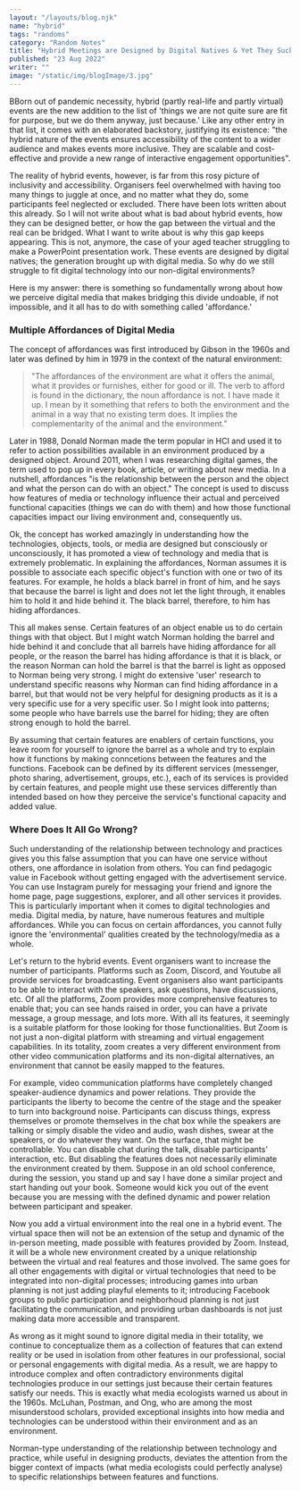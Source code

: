```yaml
---
layout: "/layouts/blog.njk"
name: "hybrid"
tags: "randoms"
category: "Random Notes"
title: "Hybrid Meetings are Designed by Digital Natives & Yet They Suck"
published: "23 Aug 2022"
writer: ""
image: "/static/img/blogImage/3.jpg"
---
```


BBorn out of pandemic necessity, hybrid (partly real-life and partly virtual) events are the new addition to the list of 'things we are not quite sure are fit for purpose, but we do them anyway, just because.' Like any other entry in that list, it comes with an elaborated backstory, justifying its existence: "the hybrid nature of the events ensures accessibility of the content to a wider audience and makes events more inclusive. They are scalable and cost-effective and provide a new range of interactive engagement opportunities".

The reality of hybrid events, however, is far from this rosy picture of inclusivity and accessibility. Organisers feel overwhelmed with having too many things to juggle at once, and no matter what they do, some participants feel neglected or excluded. There have been lots written about this already. So I will not write about what is bad about hybrid events, how they can be designed better, or how the gap between the virtual and the real can be bridged. What I want to write about is why this gap keeps appearing. This is not, anymore, the case of your aged teacher struggling to make a PowerPoint presentation work. These events are designed by digital natives; the generation brought up with digital media. So why do we still struggle to fit digital technology into our non-digital environments?

Here is my answer: there is something so fundamentally wrong about how we perceive digital media that makes bridging this divide undoable, if not impossible, and it all has to do with something called 'affordance.'

### Multiple Affordances of Digital Media

The concept of affordances was first introduced by Gibson in the 1960s and later was defined by him in 1979 in the context of the natural environment:

> "The affordances of the environment are what it offers the animal, what it provides or furnishes, either for good or ill. The verb to afford is found in the dictionary, the noun affordance is not. I have made it up. I mean by it something that refers to both the environment and the animal in a way that no existing term does. It implies the complementarity of the animal and the environment."

Later in 1988, Donald Norman made the term popular in HCI and used it to refer to action possibilities available in an environment produced by a designed object. Around 2011, when I was researching digital games, the term used to pop up in every book, article, or writing about new media. In a nutshell, affordances "is the relationship between the person and the object and what the person can do with an object." The concept is used to discuss how features of media or technology influence their actual and perceived functional capacities (things we can do with them) and how those functional capacities impact our living environment and, consequently us.

Ok, the concept has worked amazingly in understanding how the technologies, objects, tools, or media are designed but consciously or unconsciously, it has promoted a view of technology and media that is extremely problematic. In explaining the affordances, Norman assumes it is possible to associate each specific object's function with one or two of its features. For example, he holds a black barrel in front of him, and he says that because the barrel is light and does not let the light through, it enables him to hold it and hide behind it. The black barrel, therefore, to him has hiding affordances.

This all makes sense. Certain features of an object enable us to do certain things with that object. But I might watch Norman holding the barrel and hide behind it and conclude that all barrels have hiding affordance for all people, or the reason the barrel has hiding affordance is that it is black, or the reason Norman can hold the barrel is that the barrel is light as opposed to Norman being very strong. I might do extensive 'user' research to understand specific reasons why Norman can find hiding affordance in a barrel, but that would not be very helpful for designing products as it is a very specific use for a very specific user. So I might look into patterns; some people who have barrels use the barrel for hiding; they are often strong enough to hold the barrel.

By assuming that certain features are enablers of certain functions, you leave room for yourself to ignore the barrel as a whole and try to explain how it functions by making conncetions between the features and the functions. Facebook can be defined by its different services (messenger, photo sharing, advertisement, groups, etc.), each of its services is provided by certain features, and people might use these services differently than intended based on how they perceive the service's functional capacity and added value.

### Where Does It All Go Wrong?

Such understanding of the relationship between technology and practices gives you this false assumption that you can have one service without others, one affordance in isolation from others. You can find pedagogic value in Facebook without getting engaged with the advertisement service. You can use Instagram purely for messaging your friend and ignore the home page, page suggestions, explorer, and all other services it provides. This is particularly important when it comes to digital technologies and media. Digital media, by nature, have numerous features and multiple affordances. While you can focus on certain affordances, you cannot fully ignore the 'environmental' qualities created by the technology/media as a whole.

Let's return to the hybrid events. Event organisers want to increase the number of participants. Platforms such as Zoom, Discord, and Youtube all provide services for broadcasting. Event organisers also want participants to be able to interact with the speakers, ask questions, have discussions, etc. Of all the platforms, Zoom provides more comprehensive features to enable that; you can see hands raised in order, you can have a private message, a group message, and lots more. With all its features, it seemingly is a suitable platform for those looking for those functionalities. But Zoom is not just a non-digital platform with streaming and virtual engagement capabilities. In its totality, zoom creates a very different environment from other video communication platforms and its non-digital alternatives, an environment that cannot be easily mapped to the features.

For example, video communication platforms have completely changed speaker-audience dynamics and power relations. They provide the participants the liberty to become the centre of the stage and the speaker to turn into background noise. Participants can discuss things, express themselves or promote themselves in the chat box while the speakers are talking or simply disable the video and audio, wash dishes, swear at the speakers, or do whatever they want. On the surface, that might be controllable. You can disable chat during the talk, disable participants' interaction, etc. But disabling the features does not necessarily eliminate the environment created by them. Suppose in an old school conference, during the session, you stand up and say I have done a similar project and start handing out your book. Someone would kick you out of the event because you are messing with the defined dynamic and power relation between participant and speaker.

Now you add a virtual environment into the real one in a hybrid event. The virtual space then will not be an extension of the setup and dynamic of the in-person meeting, made possible with features provided by Zoom. Instead, it will be a whole new environment created by a unique relationship between the virtual and real features and those involved. The same goes for all other engagements with digital or virtual technologies that need to be integrated into non-digital processes; introducing games into urban planning is not just adding playful elements to it; introducing Facebook groups to public participation and neighborhoud planning is not just facilitating the communication, and providing urban dashboards is not just making data more accessible and transparent.

As wrong as it might sound to ignore digital media in their totality, we continue to conceptualize them as a collection of features that can extend reality or be used in isolation from other features in our professional, social or personal engagements with digital media. As a result, we are happy to introduce complex and often contradictory environments digital technologies produce in our settings just because their certain features satisfy our needs. This is exactly what media ecologists warned us about in the 1960s. McLuhan, Postman, and Ong, who are among the most misunderstood scholars, provided exceptional insights into how media and technologies can be understood within their environment and as an environment.

Norman-type understanding of the relationship between technology and practice, while useful in designing products, deviates the attention from the bigger context of impacts (what media ecologists could perfectly analyse) to specific relationships between features and functions.

